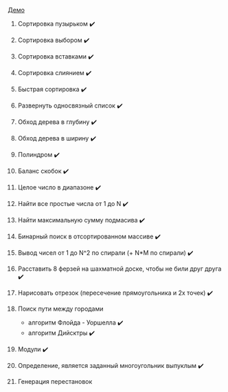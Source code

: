 [Демо](https://thebraid.github.io/algorithms/)  

1. Сортировка пузырьком :heavy_check_mark:
2. Сортировка выбором :heavy_check_mark:
3. Сортировка вставками :heavy_check_mark:
4. Сортировка слиянием :heavy_check_mark:
5. Быстрая сортировка :heavy_check_mark:

6. Развернуть односвязный список :heavy_check_mark:
7. Обход дерева в глубину :heavy_check_mark:
8. Обход дерева в ширину :heavy_check_mark:

9. Полиндром :heavy_check_mark:
10. Баланс скобок :heavy_check_mark:
11. Целое число в диапазоне :heavy_check_mark:
12. Найти все простые числа от 1 до N :heavy_check_mark:
13. Найти максимальную сумму подмасива :heavy_check_mark:

14. Бинарный поиск в отсортированном массиве :heavy_check_mark:
15. Вывод чисел от 1 до N^2 по спирали (+ N*M по спирали) :heavy_check_mark:
16. Расставить 8 ферзей на шахматной доске, чтобы не били друг друга :heavy_check_mark:
17. Нарисовать отрезок (пересечение прямоугольника и 2х точек) :heavy_check_mark:
18. Поиск пути между городами
    * алгоритм Флойда - Уоршелла :heavy_check_mark:
    * алгоритм Дийсктры :heavy_check_mark:
19. Модули :heavy_check_mark:
20. Определение, является заданный многоугольник выпуклым :heavy_check_mark:
21. Генерация перестановок